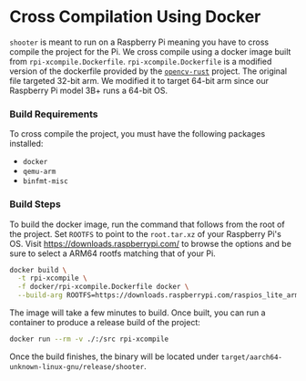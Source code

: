 # Cross Compilation Using Docker

`shooter` is meant to run on a Raspberry Pi meaning you have to cross compile
the project for the Pi. We cross compile using a docker image built from
`rpi-xcompile.Dockerfile`. `rpi-xcompile.Dockerfile` is a modified version of
the dockerfile provided by the [`opencv-rust`][1] project. The original file
targeted 32-bit arm. We modified it to target 64-bit arm since our Raspberry Pi
model 3B+ runs a 64-bit OS.

### Build Requirements

To cross compile the project, you must have the following packages installed:

- `docker`
- `qemu-arm`
- `binfmt-misc`

### Build Steps

To build the docker image, run the command that follows from the root of the
project. Set `ROOTFS` to point to the `root.tar.xz` of your Raspberry Pi's OS.
Visit https://downloads.raspberrypi.com/ to browse the options and be sure to
select a ARM64 rootfs matching that of your Pi.

```bash
docker build \
  -t rpi-xcompile \
  -f docker/rpi-xcompile.Dockerfile docker \
  --build-arg ROOTFS=https://downloads.raspberrypi.com/raspios_lite_arm64/archive/2024-11-19-15:18/root.tar.xz
```

The image will take a few minutes to build. Once built, you can run a container
to produce a release build of the project:

```bash
docker run --rm -v ./:/src rpi-xcompile
```

Once the build finishes, the binary will be located under
`target/aarch64-unknown-linux-gnu/release/shooter`.

[1]: https://github.com/twistedfall/opencv-rust/blob/master/tools/docker/rpi-xcompile.Dockerfile

